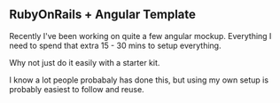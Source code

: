 ## RubyOnRails + Angular Template

Recently I've been working on quite a few angular mockup. Everything I need to spend that extra 15 - 30 mins to setup everything. 

Why not just do it easily with a starter kit.

I know a lot people probabaly has done this, but using my own setup is probably easiest to follow and reuse.

